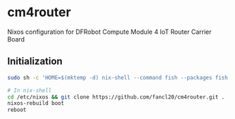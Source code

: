 # cm4router
Nixos configuration for DFRobot Compute Module 4 IoT Router Carrier Board

## Initialization
```bash
sudo sh -c 'HOME=$(mktemp -d) nix-shell --command fish --packages fish git'

# In nix-shell
cd /etc/nixos && git clone https://github.com/fancl20/cm4router.git .
nixos-rebuild boot
reboot
```